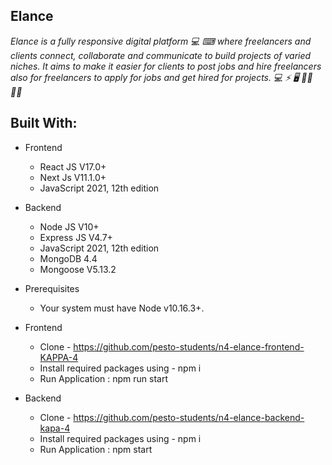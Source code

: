 ## Elance
<!-- _Elance is fully responsive digital platform where freelancers and clients to connect, collaborate and communicate to build projects of varied niches. It aims to make it easier for clients to post jobs and hire freelancers also for freelancers to apply for jobs and get hired for projects._ -->
_Elance is a fully responsive digital platform 💻 ⌨ where freelancers and clients connect, collaborate and communicate to build projects of varied niches. It aims to make it easier for clients to post jobs and hire freelancers also for freelancers to apply for jobs and get hired for projects. 💻 ⚡️ 🖥 🧑‍💼 👩‍💼_
## Built With:
* Frontend
  - React JS V17.0+
  - Next Js V11.1.0+
  - JavaScript 2021, 12th edition

* Backend
  - Node JS V10+
  - Express JS V4.7+
  - JavaScript 2021, 12th edition
  - MongoDB 4.4
  - Mongoose V5.13.2

* Prerequisites
  - Your system must have Node v10.16.3+.

* Frontend
  - Clone - https://github.com/pesto-students/n4-elance-frontend-KAPPA-4
  - Install required packages using - npm i
  - Run Application : npm run start

* Backend
  - Clone - https://github.com/pesto-students/n4-elance-backend-kapa-4
  - Install required packages using - npm i
  - Run Application : npm start
